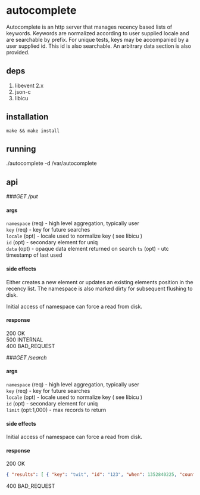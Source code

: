 # autocomplete

Autocomplete is an http server that manages recency based
lists of keywords. Keywords are normalized according to
user supplied locale and are searchable by prefix. For
unique tests, keys may be accompanied by a user supplied
id. This id is also searchable. An arbitrary data section
is also provided.

## deps

1. libevent 2.x
2. json-c
3. libicu

## installation

    make && make install

## running

./autocomplete -d /var/autocomplete

## api

###*GET /put*

#### args

`namespace` (req) - high level aggregation, typically user  
`key` (req) - key for future searches  
`locale` (opt) - locale used to normalize key ( see libicu )  
`id` (opt) - secondary element for uniq  
`data` (opt) - opaque data element returned on search
`ts` (opt) - utc timestamp of last used  

#### side effects

Either creates a new element or updates an existing elements
position in the recency list. The namespace is also marked
dirty for subsequent flushing to disk.

Initial access of namespace can force a read from disk.

#### response

200 OK  
500 INTERNAL  
400 BAD_REQUEST  


###*GET /search*

#### args

`namespace` (req) - high level aggregation, typically user  
`key` (req) - key for future searches  
`locale` (opt) - locale used to normalize key ( see libicu )  
`id` (opt) - secondary element for uniq  
`limit` (opt:1,000) - max records to return

#### side effects

Initial access of namespace can force a read from disk.

#### response

200 OK  
```json
{ "results": [ { "key": "twit", "id": "123", "when": 1352840225, "count": 40, "data": "twenty" } ] }
```
400 BAD_REQUEST  

